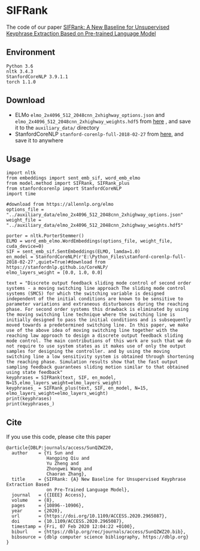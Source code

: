 # SIFRank
The code of our paper [SIFRank: A New Baseline for Unsupervised Keyphrase Extraction Based on Pre-trained Language Model](https://ieeexplore.ieee.org/document/8954611)

## Environment
```
Python 3.6
nltk 3.4.3
StanfordCoreNLP 3.9.1.1
torch 1.1.0
```
## Download
* ELMo ``elmo_2x4096_512_2048cnn_2xhighway_options.json`` and ``elmo_2x4096_512_2048cnn_2xhighway_weights.hdf5`` from [here](https://allennlp.org/elmo) , and save it to the ``auxiliary_data/`` directory
* StanfordCoreNLP ``stanford-corenlp-full-2018-02-27`` from [here](https://stanfordnlp.github.io/CoreNLP/), and save it to anywhere

## Usage
```
import nltk
from embeddings import sent_emb_sif, word_emb_elmo
from model.method import SIFRank, SIFRank_plus
from stanfordcorenlp import StanfordCoreNLP
import time

#download from https://allennlp.org/elmo
options_file = "../auxiliary_data/elmo_2x4096_512_2048cnn_2xhighway_options.json"
weight_file = "../auxiliary_data/elmo_2x4096_512_2048cnn_2xhighway_weights.hdf5"

porter = nltk.PorterStemmer()
ELMO = word_emb_elmo.WordEmbeddings(options_file, weight_file, cuda_device=0)
SIF = sent_emb_sif.SentEmbeddings(ELMO, lamda=1.0)
en_model = StanfordCoreNLP(r'E:\Python_Files\stanford-corenlp-full-2018-02-27',quiet=True)#download from https://stanfordnlp.github.io/CoreNLP/
elmo_layers_weight = [0.0, 1.0, 0.0]

text = "Discrete output feedback sliding mode control of second order systems - a moving switching line approach The sliding mode control systems (SMCS) for which the switching variable is designed independent of the initial conditions are known to be sensitive to parameter variations and extraneous disturbances during the reaching phase. For second order systems this drawback is eliminated by using the moving switching line technique where the switching line is initially designed to pass the initial conditions and is subsequently moved towards a predetermined switching line. In this paper, we make use of the above idea of moving switching line together with the reaching law approach to design a discrete output feedback sliding mode control. The main contributions of this work are such that we do not require to use system states as it makes use of only the output samples for designing the controller. and by using the moving switching line a low sensitivity system is obtained through shortening the reaching phase. Simulation results show that the fast output sampling feedback guarantees sliding motion similar to that obtained using state feedback"
keyphrases = SIFRank(text, SIF, en_model, N=15,elmo_layers_weight=elmo_layers_weight)
keyphrases_ = SIFRank_plus(text, SIF, en_model, N=15, elmo_layers_weight=elmo_layers_weight)
print(keyphrases)
print(keyphrases_)
```


## Cite
If you use this code, please cite this paper
```
@article{DBLP:journals/access/SunQZWZ20,
  author    = {Yi Sun and
               Hangping Qiu and
               Yu Zheng and
               Zhongwei Wang and
               Chaoran Zhang},
  title     = {SIFRank: {A} New Baseline for Unsupervised Keyphrase Extraction Based
               on Pre-Trained Language Model},
  journal   = {{IEEE} Access},
  volume    = {8},
  pages     = {10896--10906},
  year      = {2020},
  url       = {https://doi.org/10.1109/ACCESS.2020.2965087},
  doi       = {10.1109/ACCESS.2020.2965087},
  timestamp = {Fri, 07 Feb 2020 12:04:22 +0100},
  biburl    = {https://dblp.org/rec/journals/access/SunQZWZ20.bib},
  bibsource = {dblp computer science bibliography, https://dblp.org}
}
```
